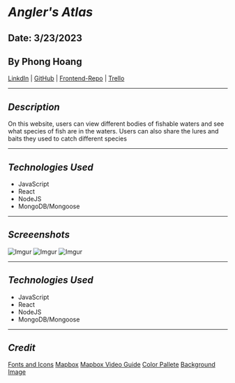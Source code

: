 # **_Angler's Atlas_**

## Date: 3/23/2023

## By Phong Hoang

[LinkdIn](https://www.linkedin.com/in/phong-hoang-2a8659265/) | [GitHub](https://github.com/hoang-p6) | [Frontend-Repo](https://github.com/hoang-p6/AnglersAtlas-FRONTEND) | [Trello](https://trello.com/b/kv8pD6g3/anglers-atlas)

---

## **_Description_**

On this website, users can view different bodies of fishable waters and see what species of fish are in the waters. Users can also share the lures and baits they used to catch different species

---

## **_Technologies Used_**

- JavaScript
- React
- NodeJS
- MongoDB/Mongoose

---

## **_Screeenshots_**

![Imgur](https://i.imgur.com/bZJ8YFi.png)
![Imgur](https://i.imgur.com/WXMy0LY.png)
![Imgur](https://i.imgur.com/DnnVhm2.png)

---

## **_Technologies Used_**

- JavaScript
- React
- NodeJS
- MongoDB/Mongoose

---

## **_Credit_**

[Fonts and Icons](https://fonts.google.com/)
[Mapbox](https://www.mapbox.com/)
[Mapbox Video Guide](https://www.youtube.com/watch?v=JJatzkPcmoI&t=629s)
[Color Pallete](https://coolors.co/palette/2b2d42-8d99ae-edf2f4-ef233c-d90429)
[Background Image](https://unsplash.com/)
